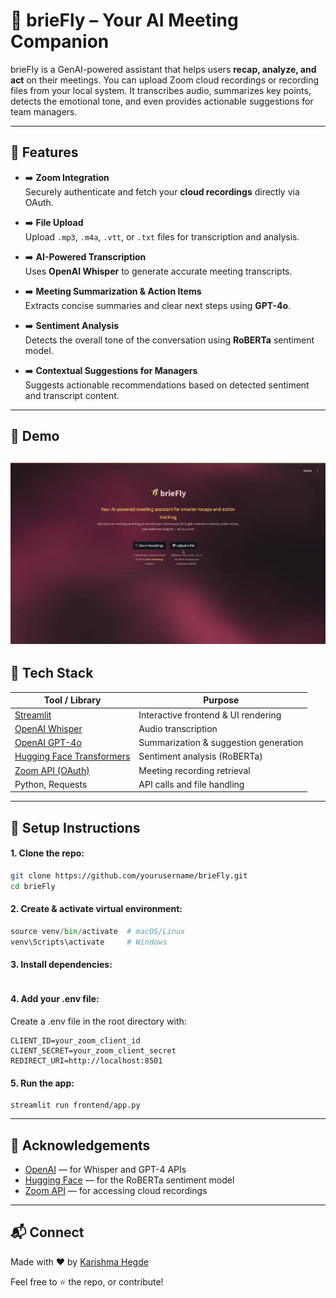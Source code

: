 # 🐝 brieFly – Your AI Meeting Companion

brieFly is a GenAI-powered assistant that helps users **recap, analyze, and act** on their meetings. You can upload Zoom cloud recordings or recording files from your local system. It transcribes audio, summarizes key points, detects the emotional tone, and even provides actionable suggestions for team managers.

---

## 🚀 Features

- ➡️ **Zoom Integration**  
  Securely authenticate and fetch your **cloud recordings** directly via OAuth.

- ➡️ **File Upload**  
  Upload `.mp3`, `.m4a`, `.vtt`, or `.txt` files for transcription and analysis.

- ➡️ **AI-Powered Transcription**  
  Uses **OpenAI Whisper** to generate accurate meeting transcripts.

- ➡️ **Meeting Summarization & Action Items**  
  Extracts concise summaries and clear next steps using **GPT-4o**.

- ➡️ **Sentiment Analysis**  
  Detects the overall tone of the conversation using **RoBERTa** sentiment model.

- ➡️ **Contextual Suggestions for Managers**  
  Suggests actionable recommendations based on detected sentiment and transcript content.

---
## 📸 Demo

![brieFly Demo](assets/demo.gif)
---

## 🧰 Tech Stack

| Tool / Library      | Purpose                                  |
|---------------------|-------------------------------------------|
| [Streamlit](https://streamlit.io/)           | Interactive frontend & UI rendering            |
| [OpenAI Whisper](https://platform.openai.com/docs/guides/speech-to-text) | Audio transcription                           |
| [OpenAI GPT-4o](https://platform.openai.com/docs/models/gpt-4o)        | Summarization & suggestion generation         |
| [Hugging Face Transformers](https://huggingface.co/docs/transformers) | Sentiment analysis (RoBERTa)                  |
| [Zoom API (OAuth)](https://marketplace.zoom.us/docs/api-reference/introduction/) | Meeting recording retrieval                    |
| Python, Requests     | API calls and file handling               |

---
## 🔐 Setup Instructions

#### 1. Clone the repo:
```bash
git clone https://github.com/yourusername/brieFly.git
cd brieFly
```

#### 2. Create & activate virtual environment:
```python -m venv venv
source venv/bin/activate  # macOS/Linux
venv\Scripts\activate     # Windows
```

#### 3. Install dependencies:
```pip install -r requirements.txt
```

#### 4. Add your .env file:
Create a .env file in the root directory with:
```OPENAI_API_KEY=your_openai_key
CLIENT_ID=your_zoom_client_id
CLIENT_SECRET=your_zoom_client_secret
REDIRECT_URI=http://localhost:8501
```

#### 5. Run the app:
```
streamlit run frontend/app.py
```

---
## 🙌 Acknowledgements
- [OpenAI](https://openai.com/) — for Whisper and GPT-4 APIs  
- [Hugging Face](https://huggingface.co/) — for the RoBERTa sentiment model  
- [Zoom API](https://marketplace.zoom.us/docs/api-reference/introduction/) — for accessing cloud recordings


---
## 📬 Connect

Made with ❤️ by [Karishma Hegde](https://www.linkedin.com/in/karishma-hegde/)

Feel free to ⭐️ the repo, or contribute!
